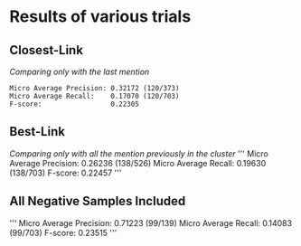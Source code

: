 # Results of various trials

## Closest-Link
*Comparing only with the last mention*
```
Micro Average Precision: 0.32172 (120/373)
Micro Average Recall:    0.17070 (120/703)
F-score:                 0.22305
```

## Best-Link
*Comparing only with all the  mention previously in the cluster*
'''
Micro Average Precision: 0.26236 (138/526)
Micro Average Recall:    0.19630 (138/703)
F-score:                 0.22457
'''

## All Negative Samples Included
'''
Micro Average Precision: 0.71223 (99/139)
Micro Average Recall:    0.14083 (99/703)
F-score:                 0.23515
'''
